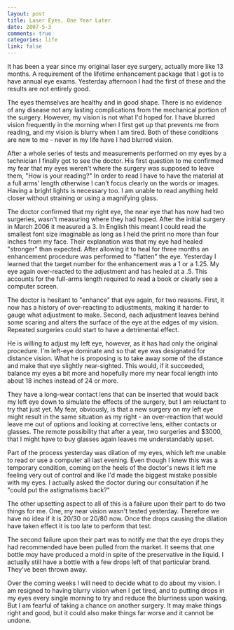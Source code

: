 ```yaml
--- 
layout: post
title: Laser Eyes, One Year Later
date: 2007-5-3
comments: true
categories: life
link: false
---
```

It has been a year since my original laser eye surgery, actually more like 13 months.  A requirement of the lifetime enhancement package that I got is to have annual eye exams.  Yesterday afternoon I had the first of these and the results are not entirely good.

The eyes themselves are healthy and in good shape.  There is no evidence of any disease not any lasting complications from the mechanical portion of the surgery.  However, my vision is not what I'd hoped for.  I have blurred vision frequently in the morning when I first get up that prevents me from reading, and my vision is blurry when I am tired.  Both of these conditions are new to me - never in my life have I had blurred vision.

After a whole series of tests and measurements performed on my eyes by a technician I finally got to see the doctor.  His first question to me confirmed my fear that my eyes weren't where the surgery was supposed to leave them, "How is your reading?"  In order to read I have to have the material at a full arms' length otherwise I can't focus clearly on the words or images.  Having a bright lights is necessary too.  I am unable to read anything held closer without straining or using a magnifying glass.

The doctor confirmed that my right eye, the near eye that has now had two surgeries, wasn't measuring where they had hoped.  After the initial surgery in March 2006 it measured a 3.  In English this meant I could read the smallest font size imaginable as long as I held the print no more than four inches from my face.  Their explanation was that my eye had healed "stronger" than expected.  After allowing it to heal for three months an enhancement procedure was performed to "flatten" the eye.  Yesterday I learned that the target number for the enhancement was a 1 or a 1.25.  My eye again over-reacted to the adjustment and has healed at a .5.  This accounts for the full-arms length required to read a book or clearly see a computer screen.

The doctor is hesitant to "enhance" that eye again, for two reasons.  First, it now has a history of over-reacting to adjustments, making it harder to gauge what adjustment to make.  Second, each adjustment leaves behind some scaring and alters the surface of the eye at the edges of my vision.  Repeated surgeries could start to have a detrimental effect.

He is willing to adjust my left eye, however, as it has had only the original procedure.  I'm left-eye dominate and so that eye was designated for distance vision.  What he is proposing is to take away some of the distance and make that eye slightly near-sighted.  This would, if it succeeded, balance my eyes a bit more and hopefully more my near focal length into about 18 inches instead of 24 or more.

They have a long-wear contact lens that can be inserted that would back my left eye down to simulate the effects of the surgery, but I am reluctant to try that just yet.  My fear, obviously, is that a new surgery on my left eye might result in the same situation as my right - an over-reaction that would leave me out of options and looking at corrective lens, either contacts or glasses.  The remote possibility that after a year, two surgeries and $3000, that I might have to buy glasses again leaves me understandably upset.

Part of the process yesterday was dilation of my eyes, which left me unable to read or use a computer all last evening.  Even though I knew this was a temporary condition, coming on the heels of the doctor's news it left me feeling very out of control and like I'd made the biggest mistake possible with my eyes.  I actually asked the doctor during our consultation if he "could put the astigmatisms back?"

The other upsetting aspect to all of this is a failure upon their part to do two things for me.  One, my near vision wasn't tested yesterday.  Therefore we have no idea if it is 20/30 or 20/80 now.  Once the drops causing the dilation have taken effect it is too late to perform that test.

The second failure upon their part was to notify me that the eye drops they had recommended have been pulled from the market.  It seems that one bottle <em>may</em> have produced a mold in spite of the preservative in the liquid.  I actually still have a bottle with a few drops left of that particular brand.  They've been thrown away.

Over the coming weeks I will need to decide what to do about my vision.  I am resigned to having blurry vision when I get tired, and to putting drops in my eyes every single morning to try and reduce the blurriness upon waking.  But I am fearful of taking a chance on another surgery.  It may make things right and good, but it could also make things far worse and it cannot be undone.

